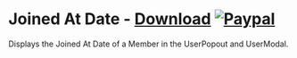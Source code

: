 # Joined At Date - [Download](https://betterdiscord.net/ghdl?url=https://raw.githubusercontent.com/mwittrien/BetterDiscordAddons/master/Plugins/JoinedAtDate/JoinedAtDate.plugin.js) [![Paypal][paypal-badge]][paypal-link] 

[paypal-badge]: https://img.shields.io/badge/Paypal-Donate!-%2300457C.svg?logo=paypal&style=flat
[paypal-link]: https://paypal.me/MircoWittrien

Displays the Joined At Date of a Member in the UserPopout and UserModal.
